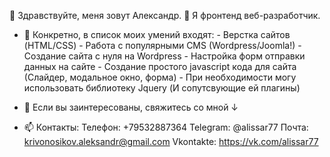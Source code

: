 👋 Здравствуйте, меня зовут Александр.
👀 Я фронтенд веб-разработчик.

- 🌱 Конкретно, в список моих умений входят:
      - Верстка сайтов (HTML/CSS)
      - Работа с популярными CMS (Wordpress/Joomla!)
      - Создание сайта с нуля на Wordpress
      - Настройка форм отправки данных на сайте
      - Создание простого javascript кода для сайта
        (Слайдер, модальное окно, форма)
      - При необходимости могу использовать библиотеку Jquery
        (И сопутсвующие ей плагины)
        
- 💞️ Если вы заинтересованы, свяжитесь со мной ↓
- 📫 Контакты:
    Телефон:   +79532887364
    Telegram:  @alissar77
    Почта:     krivonosikov.aleksandr@gmail.com
    Vkontakte: https://vk.com/alissar77

<!---
Al1ssaR/Al1ssaR is a ✨ special ✨ repository because its `README.md` (this file) appears on your GitHub profile.
You can click the Preview link to take a look at your changes.
--->

